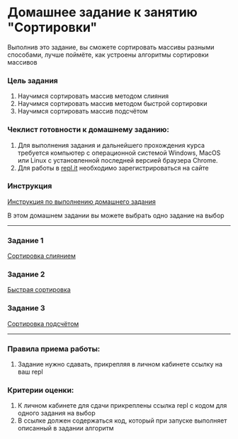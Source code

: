 # Домашнее задание к занятию "Сортировки"

Выполнив это задание, вы сможете сортировать массивы разными способами, лучше поймёте, как устроены алгоритмы сортировки массивов

### Цель задания

1. Научимся сортировать массив методом слияния
2. Научимся сортировать массив методом быстрой сортировки
3. Научимся сортировать массив подсчётом

### Чеклист готовности к домашнему заданию:

1. Для выполнения задания и дальнейшего прохождения курса требуется компьютер с операционной системой Windows, MacOS или Linux с установленной последней версией браузера Chrome.
2. Для работы в [repl.it](https://repl.it/) необходимо зарегистрироваться на сайте

### Инструкция

[Инструкция по выполнению домашнего задания](https://github.com/netology-code/algocpp-homeworks/tree/main/common)

В этом домашнем задании вы можете выбрать одно задание на выбор

------

### Задание 1

[Сортировка слиянием](01)

### Задание 2

[Быстрая сортировка](02)

### Задание 3

[Сортировка подсчётом](03)

------

### Правила приема работы:

1. Задание нужно сдавать, прикрепляя в личном кабинете ссылку на ваш repl

### Критерии оценки:

1. К личном кабинете для сдачи прикреплены ссылка repl с кодом для одного задания на выбор
2. В ссылке должен содержаться код, который при запуске выполняет описанный в задании алгоритм

